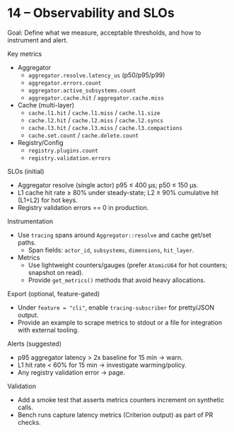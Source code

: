 # 14 – Observability and SLOs

Goal: Define what we measure, acceptable thresholds, and how to instrument and alert.

Key metrics
- Aggregator
  - `aggregator.resolve.latency_us` (p50/p95/p99)
  - `aggregator.errors.count`
  - `aggregator.active_subsystems.count`
  - `aggregator.cache.hit` / `aggregator.cache.miss`
- Cache (multi-layer)
  - `cache.l1.hit` / `cache.l1.miss` / `cache.l1.size`
  - `cache.l2.hit` / `cache.l2.miss` / `cache.l2.syncs`
  - `cache.l3.hit` / `cache.l3.miss` / `cache.l3.compactions`
  - `cache.set.count` / `cache.delete.count`
- Registry/Config
  - `registry.plugins.count`
  - `registry.validation.errors`

SLOs (initial)
- Aggregator resolve (single actor) p95 ≤ 400 µs; p50 ≤ 150 µs.
- L1 cache hit rate ≥ 80% under steady-state; L2 ≥ 90% cumulative hit (L1+L2) for hot keys.
- Registry validation errors == 0 in production.

Instrumentation
- Use `tracing` spans around `Aggregator::resolve` and cache get/set paths.
  - Span fields: `actor_id`, `subsystems`, `dimensions`, `hit_layer`.
- Metrics
  - Use lightweight counters/gauges (prefer `AtomicU64` for hot counters; snapshot on read).
  - Provide `get_metrics()` methods that avoid heavy allocations.

Export (optional, feature-gated)
- Under `feature = "cli"`, enable `tracing-subscriber` for pretty/JSON output.
- Provide an example to scrape metrics to stdout or a file for integration with external tooling.

Alerts (suggested)
- p95 aggregator latency > 2x baseline for 15 min → warn.
- L1 hit rate < 60% for 15 min → investigate warming/policy.
- Any registry validation error → page.

Validation
- Add a smoke test that asserts metrics counters increment on synthetic calls.
- Bench runs capture latency metrics (Criterion output) as part of PR checks.
